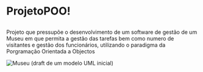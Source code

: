 # ProjetoPOO!
##

Projeto que pressupõe o desenvolvimento de um software de gestão de um Museu em que permita a gestão das tarefas bem como numero de visitantes e gestão dos funcionários, utilizando o paradigma da Porgramação Orientada a Objectos
 

![Museu](https://github.com/HugoBR2710/ProjetoPOO/assets/148585987/ccdf99a6-5705-450c-9766-83a6655a52f4)
(draft de um modelo UML inicial)
